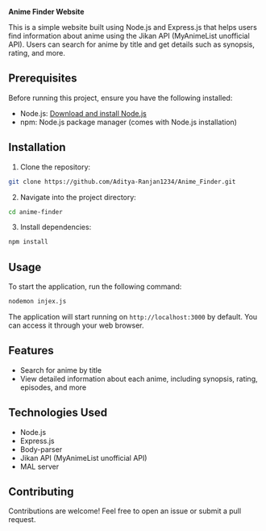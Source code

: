 **Anime Finder Website**

This is a simple website built using Node.js and Express.js that helps users find information about anime using the Jikan API (MyAnimeList unofficial API). Users can search for anime by title and get details such as synopsis, rating, and more.

## Prerequisites

Before running this project, ensure you have the following installed:

- Node.js: [Download and install Node.js](https://nodejs.org/en/download/)
- npm: Node.js package manager (comes with Node.js installation)

## Installation

1. Clone the repository:

```bash
git clone https://github.com/Aditya-Ranjan1234/Anime_Finder.git
```

2. Navigate into the project directory:

```bash
cd anime-finder
```

3. Install dependencies:

```bash
npm install
```

## Usage

To start the application, run the following command:

```bash
nodemon injex.js
```

The application will start running on `http://localhost:3000` by default. You can access it through your web browser.

## Features

- Search for anime by title
- View detailed information about each anime, including synopsis, rating, episodes, and more

## Technologies Used

- Node.js
- Express.js
- Body-parser
- Jikan API (MyAnimeList unofficial API)
- MAL server

## Contributing

Contributions are welcome! Feel free to open an issue or submit a pull request.
